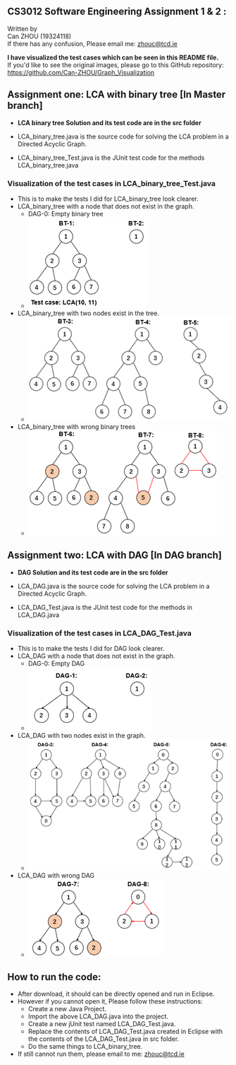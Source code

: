 ## CS3012 Software Engineering Assignment 1 & 2 :
Written by  
Can ZHOU (19324118)  
If there has any confusion, Please email me: zhouc@tcd.ie  

**I have visualized the test cases which can be seen in this README file.**   
If you'd like to see the original images, please go to this GitHub repository:  
https://github.com/Can-ZHOU/Graph_Visualization


## Assignment one: LCA with binary tree [In **Master** branch]
- **LCA binary tree Solution and its test code are in the src folder**
- LCA_binary_tree.java is the source code for solving the LCA problem in a Directed Acyclic Graph.

- LCA_binary_tree_Test.java is the JUnit test code for the methods LCA_binary_tree.java

### Visualization of the test cases in LCA_binary_tree_Test.java
- This is to make the tests I did for LCA_binary_tree look clearer.
- LCA_binary_tree with a node that does not exist in the graph.
  - DAG-0: Empty binary tree
  - ![Alt text](https://github.com/Can-ZHOU/Graph_Visualization/blob/master/BT-1%262.png)
- LCA_binary_tree with two nodes exist in the tree.  
  - ![Alt text](https://github.com/Can-ZHOU/Graph_Visualization/blob/master/BT-3%264%265.png)
- LCA_binary_tree with wrong binary trees
  - ![Alt text](https://github.com/Can-ZHOU/Graph_Visualization/blob/master/BT-6%267%268.png)  

## Assignment two: LCA with DAG [In **DAG** branch]

- **DAG Solution and its test code are in the src folder**
- LCA_DAG.java is the source code for solving the LCA problem in a Directed Acyclic Graph.

- LCA_DAG_Test.java is the JUnit test code for the methods in LCA_DAG.java
  
### Visualization of the test cases in LCA_DAG_Test.java
- This is to make the tests I did for DAG look clearer.
- LCA_DAG with a node that does not exist in the graph.
  - DAG-0: Empty DAG
  - ![Alt text](https://github.com/Can-ZHOU/Graph_Visualization/blob/master/DAG-1%262.png)
- LCA_DAG with two nodes exist in the graph.  
  - ![Alt text](https://github.com/Can-ZHOU/Graph_Visualization/blob/master/DAG-3%264%265%266.png)
- LCA_DAG with wrong DAG
  - ![Alt text](https://github.com/Can-ZHOU/Graph_Visualization/blob/master/DAG-7%268.png)
  

## How to run the code:
- After download, it should can be directly opened and run in Eclipse.
- However if you cannot open it, Please follow these instructions:
  - Create a new Java Project.
  - Import the above LCA_DAG.java into the project.
  - Create a new jUnit test named LCA_DAG_Test.java.
  - Replace the contents of LCA_DAG_Test.java created in Eclipse with the contents of the LCA_DAG_Test.java in src folder.
  - Do the same things to LCA_binary_tree.
- If still cannot run them, please email to me: zhouc@tcd.ie